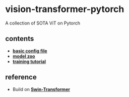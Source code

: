 # vision-transformer-pytorch
A collection of SOTA ViT on Pytorch

## contents
- [__basic config file__](https://github.com/rentainhe/vision-transformer/blob/master/config.py)
- [__model zoo__]()
- [__training tutorial__]()

## reference
- Build on [__Swin-Transformer__](https://github.com/microsoft/Swin-Transformer)
